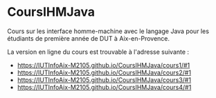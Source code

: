# CoursIHMJava
Cours sur les interface homme-machine avec le langage Java pour les étudiants de première année de DUT à Aix-en-Provence.

La version en ligne du cours est trouvable à l'adresse suivante : 
- https://IUTInfoAix-M2105.github.io/CoursIHMJava/cours1/#1
- https://IUTInfoAix-M2105.github.io/CoursIHMJava/cours2/#1
- https://IUTInfoAix-M2105.github.io/CoursIHMJava/cours3/#1
- https://IUTInfoAix-M2105.github.io/CoursIHMJava/cours4/#1
